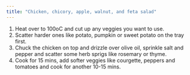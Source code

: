 ```yaml
---
title: "Chicken, chicory, apple, walnut, and feta salad"
---
```

1. Heat over to 100oC and cut up any veggies you want to use.
2. Scatter harder ones like potato, pumpkin or sweet potato on the tray first.
3. Chuck the chicken on top and drizzle over olive oil, sprinkle salt and pepper and scatter some herb sprigs like rosemary or thyme.
4. Cook for 15 mins, add softer veggies like courgette, peppers and tomatoes and cook for another 10-15 mins.
